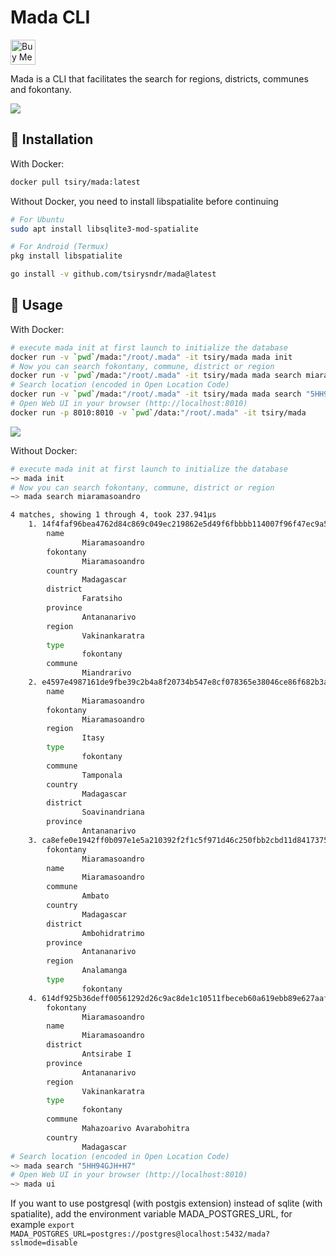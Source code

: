 # Mada CLI
<p>
<a href="https://www.buymeacoffee.com/tsiry">
  <img src="https://cdn.buymeacoffee.com/buttons/v2/default-red.png" alt="Buy Me A Coffee" height="40" />
</a>
</p>

Mada is a CLI that facilitates the search for regions, districts, communes and fokontany.

<img src="./preview.png" />


## 🚚 Installation

With Docker:
```bash
docker pull tsiry/mada:latest
```

Without Docker, you need to install libspatialite before continuing
```bash
# For Ubuntu
sudo apt install libsqlite3-mod-spatialite

# For Android (Termux)
pkg install libspatialite
```

```bash
go install -v github.com/tsirysndr/mada@latest
```

## 🚀 Usage

With Docker:
```bash
# execute mada init at first launch to initialize the database
docker run -v `pwd`/mada:"/root/.mada" -it tsiry/mada mada init
# Now you can search fokontany, commune, district or region
docker run -v `pwd`/mada:"/root/.mada" -it tsiry/mada mada search miaramasoandro
# Search location (encoded in Open Location Code)
docker run -v `pwd`/mada:"/root/.mada" -it tsiry/mada mada search "5HH94GJH+H7"
# Open Web UI in your browser (http://localhost:8010)
docker run -p 8010:8010 -v `pwd`/data:"/root/.mada" -it tsiry/mada
```

<img src="./web-preview.png" />

Without Docker:

```bash
# execute mada init at first launch to initialize the database
~> mada init
# Now you can search fokontany, commune, district or region
~> mada search miaramasoandro

4 matches, showing 1 through 4, took 237.941µs
    1. 14f4faf96bea4762d84c869c049ec219862e5d49f6fbbbb114007f96f47ec9a5 (4.626249)
        name
                Miaramasoandro
        fokontany
                Miaramasoandro
        country
                Madagascar
        district
                Faratsiho
        province
                Antananarivo
        region
                Vakinankaratra
        type
                fokontany
        commune
                Miandrarivo
    2. e4597e4987161de9fbe39c2b4a8f20734b547e8cf078365e38046ce86f682b3a (4.626249)
        name
                Miaramasoandro
        fokontany
                Miaramasoandro
        region
                Itasy
        type
                fokontany
        commune
                Tamponala
        country
                Madagascar
        district
                Soavinandriana
        province
                Antananarivo
    3. ca8efe0e1942ff0b097e1e5a210392f2f1c5f971d46c250fbb2cbd11d8417375 (4.626249)
        fokontany
                Miaramasoandro
        name
                Miaramasoandro
        commune
                Ambato
        country
                Madagascar
        district
                Ambohidratrimo
        province
                Antananarivo
        region
                Analamanga
        type
                fokontany
    4. 614df925b36deff00561292d26c9ac8de1c10511fbeceb60a619ebb89e627aaf (4.361670)
        fokontany
                Miaramasoandro
        name
                Miaramasoandro
        district
                Antsirabe I
        province
                Antananarivo
        region
                Vakinankaratra
        type
                fokontany
        commune
                Mahazoarivo Avarabohitra
        country
                Madagascar
# Search location (encoded in Open Location Code)
~> mada search "5HH94GJH+H7"
# Open Web UI in your browser (http://localhost:8010)
~> mada ui
```

If you want to use postgresql (with postgis extension) instead of sqlite (with spatialite), add the environment variable MADA_POSTGRES_URL, for example ``export MADA_POSTGRES_URL=postgres://postgres@localhost:5432/mada?sslmode=disable``
